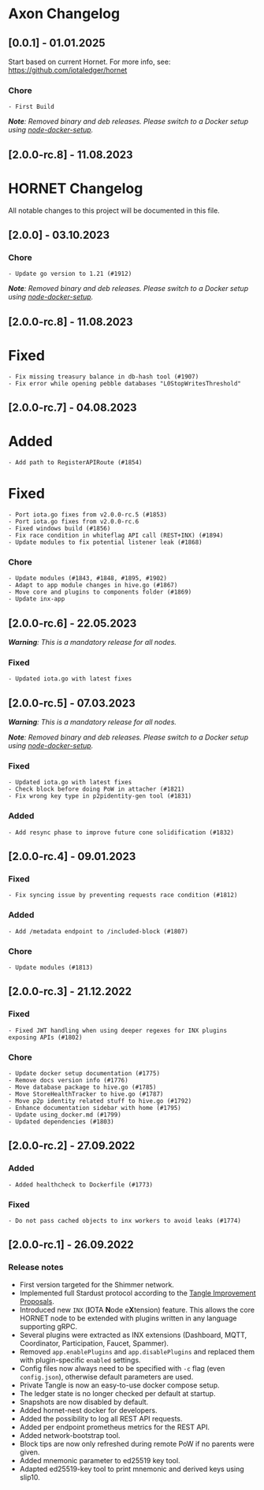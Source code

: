# Axon Changelog

## [0.0.1] - 01.01.2025

Start based on current Hornet. For more info, see: https://github.com/iotaledger/hornet

### Chore

    - First Build

_**Note**: Removed binary and deb releases. Please switch to a Docker setup using [node-docker-setup](https://github.com/axonfibre/node-docker-setup)._

## [2.0.0-rc.8] - 11.08.2023

# HORNET Changelog

All notable changes to this project will be documented in this file.

## [2.0.0] - 03.10.2023

### Chore

    - Update go version to 1.21 (#1912)

_**Note**: Removed binary and deb releases. Please switch to a Docker setup using [node-docker-setup](https://github.com/iotaledger/node-docker-setup)._

## [2.0.0-rc.8] - 11.08.2023

# Fixed

    - Fix missing treasury balance in db-hash tool (#1907)
    - Fix error while opening pebble databases "L0StopWritesThreshold"

## [2.0.0-rc.7] - 04.08.2023

# Added

    - Add path to RegisterAPIRoute (#1854)

# Fixed

    - Port iota.go fixes from v2.0.0-rc.5 (#1853)
    - Port iota.go fixes from v2.0.0-rc.6
    - Fixed windows build (#1856)
    - Fix race condition in whiteflag API call (REST+INX) (#1894)
    - Update modules to fix potential listener leak (#1868)

### Chore

    - Update modules (#1843, #1848, #1895, #1902)
    - Adapt to app module changes in hive.go (#1867)
    - Move core and plugins to components folder (#1869)
    - Update inx-app

## [2.0.0-rc.6] - 22.05.2023

_**Warning**: This is a mandatory release for all nodes._

### Fixed

    - Updated iota.go with latest fixes

## [2.0.0-rc.5] - 07.03.2023

_**Warning**: This is a mandatory release for all nodes._

_**Note**: Removed binary and deb releases. Please switch to a Docker setup using [node-docker-setup](https://github.com/iotaledger/node-docker-setup)._

### Fixed

    - Updated iota.go with latest fixes
    - Check block before doing PoW in attacher (#1821)
    - Fix wrong key type in p2pidentity-gen tool (#1831)

### Added

    - Add resync phase to improve future cone solidification (#1832)

## [2.0.0-rc.4] - 09.01.2023

### Fixed

    - Fix syncing issue by preventing requests race condition (#1812)

### Added

    - Add /metadata endpoint to /included-block (#1807)

### Chore

    - Update modules (#1813)

## [2.0.0-rc.3] - 21.12.2022

### Fixed

    - Fixed JWT handling when using deeper regexes for INX plugins exposing APIs (#1802)

### Chore

    - Update docker setup documentation (#1775)
    - Remove docs version info (#1776)
    - Move database package to hive.go (#1785)
    - Move StoreHealthTracker to hive.go (#1787)
    - Move p2p identity related stuff to hive.go (#1792)
    - Enhance documentation sidebar with home (#1795)
    - Update using_docker.md (#1799)
    - Updated dependencies (#1803)

## [2.0.0-rc.2] - 27.09.2022

### Added

    - Added healthcheck to Dockerfile (#1773)

### Fixed

    - Do not pass cached objects to inx workers to avoid leaks (#1774)

## [2.0.0-rc.1] - 26.09.2022

### Release notes

- First version targeted for the Shimmer network.
- Implemented full Stardust protocol according to the [Tangle Improvement Proposals](https://github.com/iotaledger/tips).
- Introduced new `INX` (**I**OTA **N**ode e**X**tension) feature. This allows the core HORNET node to be extended with plugins written in any language supporting gRPC.
- Several plugins were extracted as INX extensions (Dashboard, MQTT, Coordinator, Participation, Faucet, Spammer).
- Removed `app.enablePlugins` and `app.disablePlugins` and replaced them with plugin-specific `enabled` settings.
- Config files now always need to be specified with `-c` flag (even `config.json`), otherwise default parameters are used.
- Private Tangle is now an easy-to-use docker compose setup.
- The ledger state is no longer checked per default at startup.
- Snapshots are now disabled by default.
- Added hornet-nest docker for developers.
- Added the possibility to log all REST API requests.
- Added per endpoint prometheus metrics for the REST API.
- Added network-bootstrap tool.
- Block tips are now only refreshed during remote PoW if no parents were given.
- Added mnemonic parameter to ed25519 key tool.
- Adapted ed25519-key tool to print mnemonic and derived keys using slip10.
